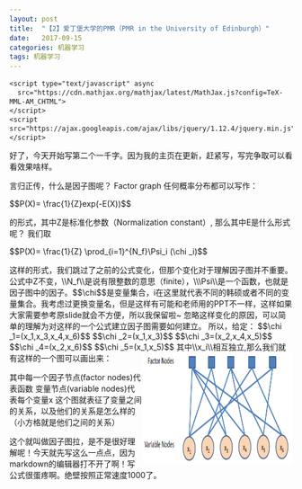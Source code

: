 ```yaml
---
layout: post
title:  "【2】爱丁堡大学的PMR（PMR in the University of Edinburgh）"
date:   2017-09-15 
categories: 机器学习
tags: 机器学习
---
```


<html lang="en">
  <head>
    <meta charset="utf-8">
    <meta http-equiv="X-UA-Compatible" content="IE=edge">
    <meta name="viewport" content="width=device-width, initial-scale=1">
  
    <script type="text/javascript" async
      src="https://cdn.mathjax.org/mathjax/latest/MathJax.js?config=TeX-MML-AM_CHTML">
    </script>
    <script src="https://ajax.googleapis.com/ajax/libs/jquery/1.12.4/jquery.min.js"></script>
  </head>


好了，今天开始写第二个一千字。因为我的主页在更新，赶紧写，写完争取可以看看效果啥样。

言归正传，什么是因子图呢？
Factor graph
任何概率分布都可以写作：
<p class="text-center">
$$P(X)= \frac{1}{Z}exp(-E(X))$$
</p>
的形式，其中Z是标准化参数（Normalization constant）, 那么其中E是什么形式呢？
我们取 
<p class="text-center">
$$P(X)= \frac{1}{Z} \prod_{i=1}^{N_f}\Psi_i (\chi _i)$$
  </p>
这样的形式，我们跳过了之前的公式变化，但那个变化对于理解因子图并不重要。公式中Z不变，\\N_f\\是说有限整数的意思（finite），\\\Psi\\是一个函数，也就是因子图中的因子。$$\chi$$是变量集合，i在这里就代表不同的韩硕或者不同的变量集合。我考虑过更换变量名，但是这样有可能和老师用的PPT不一样，这样如果大家需要参考原slide就会不方便，所以我保留啦~
忽略这样变化的原因，可以简单的理解为对这样的一个公式建立因子图需要如何建立。
所以，给定：
$$\chi _1=(x_1,x_3,x_4,x_6)$$
$$\chi _2=(x_1,x_3)$$
$$\chi _3=(x_2,x_4,x_5)$$
$$\chi _4=(x_2,x_6)$$
$$\chi _5=(x_1,x_5)$$
其中\\x_i\\相互独立,那么我们就有这样的一个图可以画出来：
<img src="Pic-blog/factorgraph1.png" width="267" height="200" align ="right">
 
其中每一个因子节点(factor nodes)代表函数
变量节点(variable nodes)代表每个变量x
这个图就表征了变量之间的关系，以及他们的关系是怎么样的（小方格就是他们之间的关系）

这个就叫做因子图拉，是不是很好理解呢！今天就先写这么一点点，因为markdown的编辑器打不开了啊！写公式很蛋疼啊。绝壁按照正常速度1000了。
</html>
